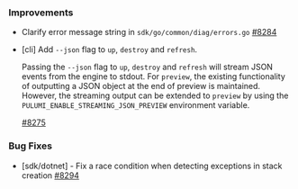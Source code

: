 ### Improvements

 - Clarify error message string in `sdk/go/common/diag/errors.go`
   [#8284](https://github.com/pulumi/pulumi/pull/8284)

- [cli] Add `--json` flag to `up`, `destroy` and `refresh`.

  Passing the `--json` flag to `up`, `destroy` and `refresh` will stream JSON events from the engine to stdout.
  For `preview`, the existing functionality of outputting a JSON object at the end of preview is maintained.
  However, the streaming output can be extended to `preview` by using the `PULUMI_ENABLE_STREAMING_JSON_PREVIEW` environment variable.

  [#8275](https://github.com/pulumi/pulumi/pull/8275)

### Bug Fixes

- [sdk/dotnet] - Fix a race condition when detecting exceptions in stack creation
  [#8294](https://github.com/pulumi/pulumi/pull/8294)
